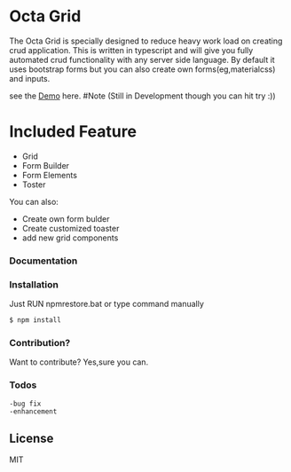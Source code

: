 # Octa Grid 

The Octa Grid is specially designed to reduce heavy work load on creating crud application. This is written in typescript  and will give you fully automated crud functionality with any server side language. By default it uses bootstrap forms but you can also create own forms(eg,materialcss) and inputs.
 
see the [Demo](http://octagriddemo.github.io/) here.
#Note
(Still in Development though you can hit try :))

# Included Feature

  - Grid
  - Form Builder
  - Form Elements
  - Toster


You can also:
  - Create own form bulder
  - Create customized toaster
  - add new grid components


### Documentation



### Installation

Just RUN npmrestore.bat or type command manually
```sh
$ npm install
```



### Contribution?

Want to contribute? Yes,sure you can.




### Todos

	-bug fix
	-enhancement

License
----

MIT